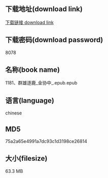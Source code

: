 ## 下载地址(download link)
[下载链接 download link](https://voluble-croquembouche-d321dc.netlify.app/?s=1181%E3%80%81%E7%BE%A4%E9%9B%84%E9%80%90%E9%B9%BF_%E9%87%91%E5%8D%8F%E4%B8%AD_.epub)

## 下载密码(download password)
8078

## 名称(book name)
1181、群雄逐鹿_金协中_.epub.epub

## 语言(language)
chinese

## MD5
75a2a65e4991a7dc93c1d3198ce26814

## 大小(filesize)
63.3 MB
